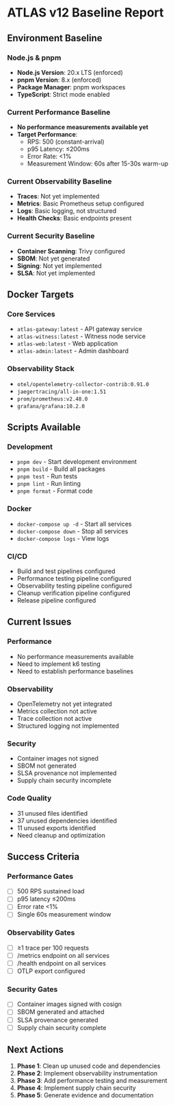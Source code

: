 # ATLAS v12 Baseline Report

## Environment Baseline

### Node.js & pnpm
- **Node.js Version**: 20.x LTS (enforced)
- **pnpm Version**: 8.x (enforced)
- **Package Manager**: pnpm workspaces
- **TypeScript**: Strict mode enabled

### Current Performance Baseline
- **No performance measurements available yet**
- **Target Performance**:
  - RPS: 500 (constant-arrival)
  - p95 Latency: ≤200ms
  - Error Rate: <1%
  - Measurement Window: 60s after 15-30s warm-up

### Current Observability Baseline
- **Traces**: Not yet implemented
- **Metrics**: Basic Prometheus setup configured
- **Logs**: Basic logging, not structured
- **Health Checks**: Basic endpoints present

### Current Security Baseline
- **Container Scanning**: Trivy configured
- **SBOM**: Not yet generated
- **Signing**: Not yet implemented
- **SLSA**: Not yet implemented

## Docker Targets

### Core Services
- `atlas-gateway:latest` - API gateway service
- `atlas-witness:latest` - Witness node service
- `atlas-web:latest` - Web application
- `atlas-admin:latest` - Admin dashboard

### Observability Stack
- `otel/opentelemetry-collector-contrib:0.91.0`
- `jaegertracing/all-in-one:1.51`
- `prom/prometheus:v2.48.0`
- `grafana/grafana:10.2.0`

## Scripts Available

### Development
- `pnpm dev` - Start development environment
- `pnpm build` - Build all packages
- `pnpm test` - Run tests
- `pnpm lint` - Run linting
- `pnpm format` - Format code

### Docker
- `docker-compose up -d` - Start all services
- `docker-compose down` - Stop all services
- `docker-compose logs` - View logs

### CI/CD
- Build and test pipelines configured
- Performance testing pipeline configured
- Observability testing pipeline configured
- Cleanup verification pipeline configured
- Release pipeline configured

## Current Issues

### Performance
- No performance measurements available
- Need to implement k6 testing
- Need to establish performance baselines

### Observability
- OpenTelemetry not yet integrated
- Metrics collection not active
- Trace collection not active
- Structured logging not implemented

### Security
- Container images not signed
- SBOM not generated
- SLSA provenance not implemented
- Supply chain security incomplete

### Code Quality
- 31 unused files identified
- 37 unused dependencies identified
- 11 unused exports identified
- Need cleanup and optimization

## Success Criteria

### Performance Gates
- [ ] 500 RPS sustained load
- [ ] p95 latency ≤200ms
- [ ] Error rate <1%
- [ ] Single 60s measurement window

### Observability Gates
- [ ] ≥1 trace per 100 requests
- [ ] /metrics endpoint on all services
- [ ] /health endpoint on all services
- [ ] OTLP export configured

### Security Gates
- [ ] Container images signed with cosign
- [ ] SBOM generated and attached
- [ ] SLSA provenance generated
- [ ] Supply chain security complete

## Next Actions
1. **Phase 1**: Clean up unused code and dependencies
2. **Phase 2**: Implement observability instrumentation
3. **Phase 3**: Add performance testing and measurement
4. **Phase 4**: Implement supply chain security
5. **Phase 5**: Generate evidence and documentation